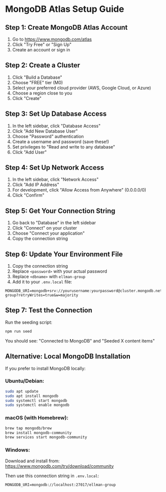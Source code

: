 # MongoDB Atlas Setup Guide

## Step 1: Create MongoDB Atlas Account

1. Go to https://www.mongodb.com/atlas
2. Click "Try Free" or "Sign Up"
3. Create an account or sign in

## Step 2: Create a Cluster

1. Click "Build a Database"
2. Choose "FREE" tier (M0)
3. Select your preferred cloud provider (AWS, Google Cloud, or Azure)
4. Choose a region close to you
5. Click "Create"

## Step 3: Set Up Database Access

1. In the left sidebar, click "Database Access"
2. Click "Add New Database User"
3. Choose "Password" authentication
4. Create a username and password (save these!)
5. Set privileges to "Read and write to any database"
6. Click "Add User"

## Step 4: Set Up Network Access

1. In the left sidebar, click "Network Access"
2. Click "Add IP Address"
3. For development, click "Allow Access from Anywhere" (0.0.0.0/0)
4. Click "Confirm"

## Step 5: Get Your Connection String

1. Go back to "Database" in the left sidebar
2. Click "Connect" on your cluster
3. Choose "Connect your application"
4. Copy the connection string

## Step 6: Update Your Environment File

1. Copy the connection string
2. Replace `<password>` with your actual password
3. Replace `<dbname>` with `ellman-group`
4. Add it to your `.env.local` file:

```
MONGODB_URI=mongodb+srv://yourusername:yourpassword@cluster.mongodb.net/ellman-group?retryWrites=true&w=majority
```

## Step 7: Test the Connection

Run the seeding script:
```bash
npm run seed
```

You should see: "Connected to MongoDB" and "Seeded X content items"

## Alternative: Local MongoDB Installation

If you prefer to install MongoDB locally:

### Ubuntu/Debian:
```bash
sudo apt update
sudo apt install mongodb
sudo systemctl start mongodb
sudo systemctl enable mongodb
```

### macOS (with Homebrew):
```bash
brew tap mongodb/brew
brew install mongodb-community
brew services start mongodb-community
```

### Windows:
Download and install from: https://www.mongodb.com/try/download/community

Then use this connection string in `.env.local`:
```
MONGODB_URI=mongodb://localhost:27017/ellman-group
```